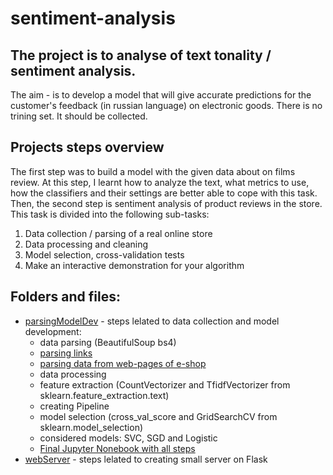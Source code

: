 # sentiment-analysis

## The project is to analyse of text tonality / sentiment analysis.

The aim - is to develop a model that will give accurate predictions for the customer's feedback (in russian language) on electronic goods. There is no trining set. It should be collected.

## Projects steps overview
The first step was to build a model with the given data about on films review. At this step, I learnt how to analyze the text, what metrics to use, how the classifiers and their settings are better able to cope with this task.
Then, the second step is sentiment analysis of product reviews in the store.
This task is divided into the following sub-tasks:
1. Data collection / parsing of a real online store
2. Data processing and cleaning
3. Model selection, cross-validation tests
4. Make an interactive demonstration for your algorithm

## Folders and files:

* [parsingModelDev](https://github.com/MingalievDinar/sentiment-analysis/tree/master/parsingModelDev) - steps lelated to data collection and model development:
  * data parsing (BeautifulSoup bs4)
   * [parsing links](https://github.com/MingalievDinar/sentiment-analysis/blob/master/parsingModelDev/parse_mobile_links.py)
   * [parsing data from web-pages of e-shop](https://github.com/MingalievDinar/sentiment-analysis/blob/master/parsingModelDev/parse_mobile_data.py)
  * data processing
  * feature extraction (CountVectorizer and TfidfVectorizer from sklearn.feature_extraction.text)
  * creating Pipeline
  * model selection (cross_val_score and GridSearchCV from sklearn.model_selection)
  * considered models: SVC, SGD and Logistic
  * [Final Jupyter Nonebook with all steps](https://github.com/MingalievDinar/sentiment-analysis/blob/master/parsingModelDev/Parsing%2C%20data%20processing%20and%20model%20development.ipynb)
* [webServer](https://github.com/MingalievDinar/sentiment-analysis/tree/master/webServer) - steps lelated to creating small server on Flask
